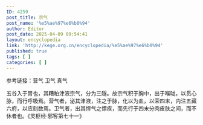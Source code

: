 ```yaml
---
ID: 4259
post_title: 宗气
post_name: '%e5%ae%97%e6%b0%94'
author: Editor
post_date: 2025-04-09 09:54:41
layout: encyclopedia
link: 'http://kege.org.cn/encyclopedia/%e5%ae%97%e6%b0%94'
published: true
tags: [ ]
categories: [ ]
---
```

参考链接：营气 卫气 真气

五谷入于胃也，其糟粕津液宗气，分为三隧。故宗气积于胸中，出于喉咙，以贯心脉，而行呼吸焉。营气者，泌其津液，注之于脉，化以为血，以荣四末，内注五藏六府，以应刻数焉。卫气者，出其悍气之慓疾，而先行于四末分肉皮肤之间，而不休者也。《灵枢经·邪客第七十一》